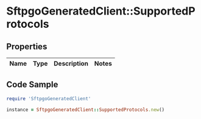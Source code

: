 # SftpgoGeneratedClient::SupportedProtocols

## Properties

Name | Type | Description | Notes
------------ | ------------- | ------------- | -------------

## Code Sample

```ruby
require 'SftpgoGeneratedClient'

instance = SftpgoGeneratedClient::SupportedProtocols.new()
```


